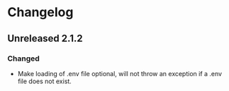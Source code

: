 # Changelog

## Unreleased 2.1.2

### Changed

- Make loading of .env file optional, will not throw an exception if a .env file does not exist.